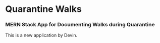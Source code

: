 # Quarantine Walks

### MERN Stack App for Documenting Walks during Quarantine

This is a new application by Devin.
